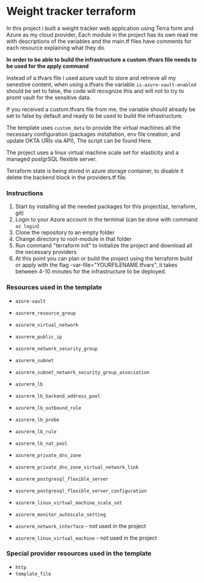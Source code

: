 # Weight tracker terraform


In this project i built a weight tracker web application using Terra form and Azure as my cloud provider,
Each module in the project has its own read me with descriptions of the variables and the main.tf files have comments for each resource explaining what they do.

**In order to be able to build the infrastructure a custom.tfvars file needs to be used for the apply command**

Instead of a.tfvars file i used azure vault to store and retrieve all my senestive content,
when using a.tfvars the variable `is-azure-vault-enabled` should be set to false, the code will recognize this and will not to try to promt vault for the sensitive data.

If you received a custom.tfvars file from me, the variable should already be set to false by default and ready to be used to build the infrastructure.


The template uses `custom_data` to provide the virtual machines all the necessary configuration (packages installation, env file creation, and update OKTA URIs via API),
The script can be found Here.

The project uses a linux virtual machine scale set for elasticity and a managed postgrSQL flexible server.

Terraform state is being stored in azure storage container, to disable it delete the backend block in the providers.tf file.


### Instructions
1. Start by installing all the needed packages for this project(az, terraform, git)
2. Login to your Azure account in the terminal (can be done with command `az login`)
3. Clone the repository to an empty folder
4. Change directory to root-module in that folder
5. Run command "terraform init" to initialize the project and download all the necessary providers
6. At this point you can plan or build the project using the terraform build or apply with the flag -var-file="YOURFILENAME.tfvars", it takes between 4-10 minutes for the infrastructure to be deployed. 



### Resources used in the template
- `azure-vault`
- `azurerm_resource_group`
- `azurerm_virtual_network`
- `azurerm_public_ip`
- `azurerm_network_security_group`
- `azurerm_subnet`
- `azurerm_subnet_network_security_group_association`
- `azurerm_lb`
- `azurerm_lb_backend_address_pool`
- `azurerm_lb_outbound_rule`
- `azurerm_lb_probe`
- `azurerm_lb_rule`
- `azurerm_lb_nat_pool`
- `azurerm_private_dns_zone`
- `azurerm_private_dns_zone_virtual_network_link`
- `azurerm_postgresql_flexible_server`
- `azurerm_postgresql_flexible_server_configuration`
- `azurerm_linux_virtual_machine_scale_set`
- `azurerm_monitor_autoscale_setting` 
 

- `azurerm_network_interface` - not used in the project
- `azurerm_linux_virtual_machine` - not used in the project 

 


### Special provider resources used in the template
- `http`
- `template_file`


